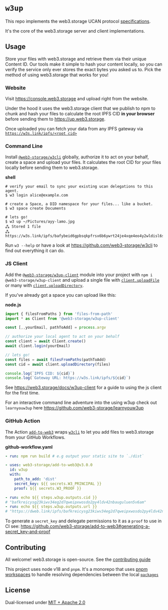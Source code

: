 # `w3up`

This repo implements the web3.storage UCAN protocol [specifications](https://github.com/web3-storage/specs).

It's the core of the web3.storage server and client implementations.

## Usage

Store your files with web3.storage and retrieve them via their unique Content ID. Our tools make it simple to hash your content locally, so you can verify the service only ever stores the exact bytes you asked us to. Pick the method of using web3.storage that works for you!

### Website

Visit https://console.web3.storage and upload right from the website. 

Under the hood it uses the web3.storage client that we publish to npm to chunk and hash your files to calculate the root IPFS CID **in your browser** before sending them to https://up.web3.storage.

Once uploaded you can fetch your data from any IPFS gateway via [`https://w3s.link/ipfs/<root cid>`](https://w3s.link/ipfs/bafkreigh2akiscaildcqabsyg3dfr6chu3fgpregiymsck7e7aqa4s52zy)

### Command Line

Install [`@web3-storage/w3cli`](https://github.com/web3-storage/w3cli#readme) globally, authorize it to act on your behalf, create a space and upload your files. It calculates the root CID for your files locally before sending them to web3.storage.

**shell**
```shell
# verify your email to sync your existing ucan delegations to this agent.
$ w3 login alice@example.com

# create a Space, a DID namespace for your files... like a bucket.
$ w3 space create Documents

# lets go!
$ w3 up ~/Pictures/ayy-lamo.jpg
⁂ Stored 1 file
⁂ https://w3s.link/ipfs/bafybeid6gpbsqkpfrsx6b6ywrt24je4xqe4eo4y2wldisl6sk7byny5uky
```

Run `w3 --help` or have a look at https://github.com/web3-storage/w3cli to find out everything it can do.

### JS Client

Add the [`@web3-storage/w3up-client`](https://www.npmjs.com/package/@web3-storage/w3up-client) module into your project with `npm i @web3-storage/w3up-client` and upload a single file with [`client.uploadFile`](https://github.com/web3-storage/w3up/blob/main/packages/w3up-client/README.md#uploadfile) or many with [`client.uploadDirectory`](https://github.com/web3-storage/w3up/blob/main/packages/w3up-client/README.md#uploaddirectory).

If you've already got a space you can upload like this:
 
**node.js**
```js
import { filesFromPaths } from 'files-from-path'
import * as Client from '@web3-storage/w3up-client'

const [,,yourEmail, pathToAdd] = process.argv

// authorize your local agent to act on your behalf
const client = await Client.create()
await client.login(yourEmail)

// lets go!
const files = await filesFromPaths(pathToAdd)
const cid = await client.uploadDirectory(files)

console.log(`IPFS CID: ${cid}`)
console.log(`Gateway URL: https://w3s.link/ipfs/${cid}`)
```

See https://web3.storage/docs/w3up-client for a guide to using the js client for the first time.

For an interactive command line adventure into the using w3up check out `learnyouw3up` here https://github.com/web3-storage/learnyouw3up

### GitHub Action 

The Action [`add-to-web3`](https://github.com/marketplace/actions/add-to-web3) wraps [`w3cli`](https://github.com/web3-storage/w3cli) to let you add files to web3.storage from your GitHub Workflows.

**github-workflow.yaml**
```yaml
- run: npm run build # e.g output your static site to `./dist`

- uses: web3-storage/add-to-web3@v3.0.0
  id: w3up
  with:
    path_to_add: 'dist'
    secret_key: ${{ secrets.W3_PRINCIPAL }}
    proof: ${{ secrets.W3_PROOF }}

- run: echo ${{ steps.w3up.outputs.cid }}
# "bafkreicysg23kiwv34eg2d7qweipxwosdo2py4ldv42nbauguluen5v6am"
- run: echo ${{ steps.w3up.outputs.url }}
# "https://dweb.link/ipfs/bafkreicysg23kiwv34eg2d7qweipxwosdo2py4ldv42nbauguluen5v6am"
```

To generate a `secret_key` and delegate permissions to it as a `proof` to use in CI see: https://github.com/web3-storage/add-to-web3#generating-a-secret_key-and-proof

## Contributing

All welcome! web3.storage is open-source. See the [contributing guide](./CONTRIBUTING.md)

This project uses node v18 and `pnpm`. It's a monorepo that uses [pnpm workspaces](https://pnpm.io/workspaces) to handle resolving dependencies between the local [`packages`](https://github.com/web3-storage/w3up/tree/main/packages)

## License

Dual-licensed under [MIT + Apache 2.0](license.md)
